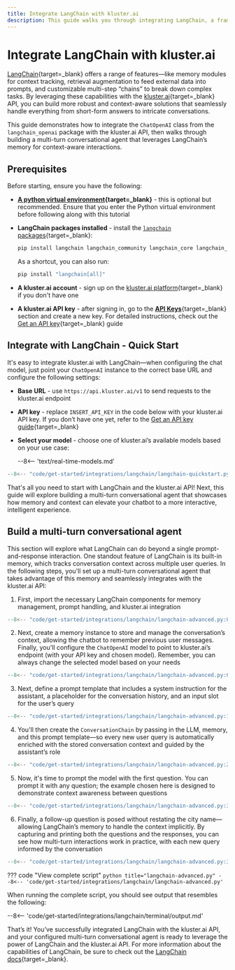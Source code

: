 ```yaml
---
title: Integrate LangChain with kluster.ai
description: This guide walks you through integrating LangChain, a framework designed to simplify the development of LLM powered-applications, with the kluster.ai API.
---
```


# Integrate LangChain with kluster.ai

[LangChain](https://www.langchain.com/){target=\_blank} offers a range of features—like memory modules for context tracking, retrieval augmentation to feed external data into prompts, and customizable multi-step “chains” to break down complex tasks. By leveraging these capabilities with the [kluster.ai](https://www.kluster.ai/){target=\_blank} API, you can build more robust and context-aware solutions that seamlessly handle everything from short-form answers to intricate conversations.

This guide demonstrates how to integrate the `ChatOpenAI` class from the `langchain_openai` package with the kluster.ai API, then walks through building a multi-turn conversational agent that leverages LangChain’s memory for context-aware interactions.

## Prerequisites

Before starting, ensure you have the following:

- **[A python virtual environment](https://packaging.python.org/en/latest/guides/installing-using-pip-and-virtual-environments/){target=\_blank}** - this is optional but recommended. Ensure that you enter the Python virtual environment before following along with this tutorial
- **LangChain packages installed** - install the [`langchain` packages](https://github.com/langchain-ai/langchain){target=\_blank}:

    ```bash
    pip install langchain langchain_community langchain_core langchain_openai
    ```

    As a shortcut, you can also run:

    ```bash
    pip install "langchain[all]"
    ```

- **A kluster.ai account** - sign up on the [kluster.ai platform](https://platform.kluster.ai/signup){target=\_blank} if you don't have one
- **A kluster.ai API key** - after signing in, go to the [**API Keys**](https://platform.kluster.ai/apikeys){target=\_blank} section and create a new key. For detailed instructions, check out the [Get an API key](/get-started/get-api-key/){target=\_blank} guide

## Integrate with LangChain - Quick Start

It's easy to integrate kluster.ai with LangChain—when configuring the chat model, just point your `ChatOpenAI` instance to the correct base URL and configure the following settings:

  - **Base URL** - use `https://api.kluster.ai/v1` to send requests to the kluster.ai endpoint
  - **API key** - replace `INSERT_API_KEY` in the code below with your kluster.ai API key. If you don’t have one yet, refer to the [Get an API key guide](/get-started/get-api-key/){target=\_blank}
  - **Select your model** - choose one of kluster.ai’s available models based on your use case:

      --8<-- 'text/real-time-models.md'

```python
--8<-- "code/get-started/integrations/langchain/langchain-quickstart.py"
```

That's all you need to start with LangChain and the kluster.ai API! Next, this guide will explore building a multi-turn conversational agent that showcases how memory and context can elevate your chatbot to a more interactive, intelligent experience.

## Build a multi-turn conversational agent

This section will explore what LangChain can do beyond a single prompt-and-response interaction. One standout feature of LangChain is its built-in memory, which tracks conversation context across multiple user queries. In the following steps, you'll set up a multi-turn conversational agent that takes advantage of this memory and seamlessly integrates with the kluster.ai API: 

1. First, import the necessary LangChain components for memory management, prompt handling, and kluster.ai integration 
```python
--8<-- "code/get-started/integrations/langchain/langchain-advanced.py:01:06"
```
2. Next, create a memory instance to store and manage the conversation’s context, allowing the chatbot to remember previous user messages. Finally, you'll configure the `ChatOpenAI` model to point to kluster.ai’s endpoint (with your API key and chosen model). Remember, you can always change the selected model based on your needs 
```python
--8<-- "code/get-started/integrations/langchain/langchain-advanced.py:08:10"
```
3. Next, define a prompt template that includes a system instruction for the assistant, a placeholder for the conversation history, and an input slot for the user’s query 
```python
--8<-- "code/get-started/integrations/langchain/langchain-advanced.py:19:24"
```
4. You'll then create the `ConversationChain` by passing in the LLM, memory, and this prompt template—so every new user query is automatically enriched with the stored conversation context and guided by the assistant’s role
```python
--8<-- "code/get-started/integrations/langchain/langchain-advanced.py:26:31"
```
5. Now, it's time to prompt the model with the first question. You can prompt it with any question; the example chosen here is designed to demonstrate context awareness between questions
```python
--8<-- "code/get-started/integrations/langchain/langchain-advanced.py:33:37"
```
6. Finally, a follow-up question is posed without restating the city name—allowing LangChain’s memory to handle the context implicitly. By capturing and printing both the questions and the responses, you can see how multi-turn interactions work in practice, with each new query informed by the conversation
```python
--8<-- "code/get-started/integrations/langchain/langchain-advanced.py:39:43"
```

??? code "View complete script"
    ```python title="langchain-advanced.py"
    --8<-- 'code/get-started/integrations/langchain/langchain-advanced.py'
    ```

When running the complete script, you should see output that resembles the following:

--8<-- 'code/get-started/integrations/langchain/terminal/output.md'

That’s it! You’ve successfully integrated LangChain with the kluster.ai API, and your configured multi-turn conversational agent is ready to leverage the power of LangChain and the kluster.ai API. For more information about the capabilities of LangChain, be sure to check out the [LangChain docs](https://python.langchain.com/docs/introduction/){target=\_blank}.